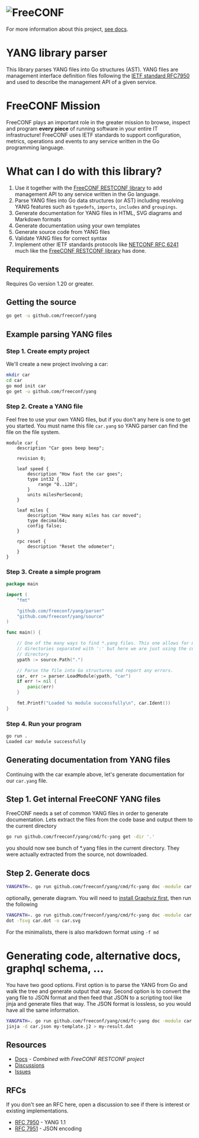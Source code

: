 # ![FreeCONF](https://s3.amazonaws.com/freeconf-static/freeconf-no-wrench.svg)

For more information about this project, [see docs](https://freeconf.org).

# YANG library parser

This library parses YANG files into Go structures (AST).  YANG files are management interface definition files following the [IETF standard RFC7950](https://datatracker.ietf.org/doc/html/rfc7950) and used to describe the management API of a given service.

# FreeCONF Mission

FreeCONF plays an important role in the greater mission to browse, inspect and program __every piece__ of running software in your entire IT infrastructure! FreeCONF uses IETF standards to support configuration, metrics, operations and events to any service written in the Go programming language.

# What can I do with this library?

1. Use it together with the [FreeCONF RESTCONF library](https://github.com/freeconf/restconf) to add management API to any service written in the Go language.
2. Parse YANG files into Go data structures (or AST) including resolving YANG features such as `typedefs`, `imports`, `includes` and `groupings`.
3. Generate documentation for YANG files in HTML, SVG diagrams and Markdown formats
4. Generate documentation using your own templates
5. Generate source code from YANG files
6. Validate YANG files for correct syntax
7. Implement other IETF standards protocols like [NETCONF RFC 6241](https://datatracker.ietf.org/doc/html/rfc6241) much like the [FreeCONF RESTCONF library](https://github.com/freeconf/restconf) has done.

## Requirements

Requires Go version 1.20 or greater.

## Getting the source

```bash
go get -u github.com/freeconf/yang
```

## Example parsing YANG files

### Step 1. Create empty project

We'll create a new project involving a car:

```bash
mkdir car
cd car
go mod init car
go get -u github.com/freeconf/yang
```

### Step 2. Create a YANG file

Feel free to use your own YANG files, but if you don't any here is one to get you started.  You must name this file `car.yang` so YANG parser can find the file on the file system.

```yang
module car {
	description "Car goes beep beep";

	revision 0;

	leaf speed {
		description "How fast the car goes";
	    type int32 {
		    range "0..120";
	    }
		units milesPerSecond;
	}

	leaf miles {
		description "How many miles has car moved";
	    type decimal64;
	    config false;
	}

	rpc reset {
		description "Reset the odometer";
	}
}
```

### Step 3. Create a simple program

```go
package main

import (
	"fmt"

	"github.com/freeconf/yang/parser"
	"github.com/freeconf/yang/source"
)

func main() {

	// One of the many ways to find *.yang files. This one allows for multiple
	// directories separated with ':' but here we are just using the current working
	// directory
	ypath := source.Path(".")

	// Parse the file into Go structures and report any errors.
	car, err := parser.LoadModule(ypath, "car")
	if err != nil {
		panic(err)
	}

	fmt.Printf("Loaded %s module successfully\n", car.Ident())
}
```

### Step 4. Run your program

```bash
go run .
Loaded car module successfully
```

## Generating documentation from YANG files

Continuing with the car example above, let's generate documentation for our `car.yang` file.

## Step 1. Get internal FreeCONF YANG files

FreeCONF needs a set of common YANG files in order to generate documentation. Lets extract the files from the code base and output them to the current directory

```bash
go run github.com/freeconf/yang/cmd/fc-yang get -dir '.'
```

you should now see bunch of *.yang files in the current directory.  They were actually extracted from the source, not downloaded. 

## Step 2. Generate docs

```bash
YANGPATH=. go run github.com/freeconf/yang/cmd/fc-yang doc -module car -f html > car.html
```

optionally, generate diagram.  You will need to [install Graphviz first](https://graphviz.org/download/), then run the following

```bash
YANGPATH=. go run github.com/freeconf/yang/cmd/fc-yang doc -module car -f dot > car.dot
dot -Tsvg car.dot -o car.svg
```

For the minimalists, there is also markdown format using `-f md`

# Generating code, alternative docs, graphql schema, ...

You have two good options. First option is to parse the YANG from Go and walk the tree and generate output that way.  Second option is to convert the yang file to JSON format and then feed that JSON to a scripting tool like jinja and generate files that way.  The JSON format is lossless, so you would have all the same information.

```bash
YANGPATH=. go run github.com/freeconf/yang/cmd/fc-yang doc -module car > car.json
jinja -d car.json my-template.j2 > my-result.dat
```

## Resources
* [Docs](https://freeconf.org/docs/) - *Combined with FreeCONF RESTCONF project*
* [Discussions](https://github.com/freeconf/restconf/discussions)
* [Issues](https://github.com/freeconf/yang/issues)

## RFCs

If you don't see an RFC here, open a discussion to see if there is interest or existing implementations.

* [RFC 7950](https://datatracker.ietf.org/doc/html/rfc7950) - YANG 1.1
* [RFC 7951](https://datatracker.ietf.org/doc/html/rfc7951) - JSON encoding
